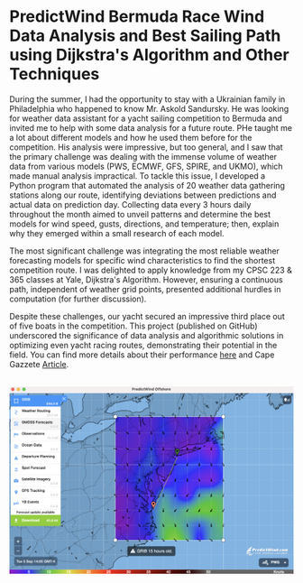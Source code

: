 # PredictWind Bermuda Race Wind Data Analysis and Best Sailing Path using Dijkstra's Algorithm and Other Techniques

During the summer, I had the opportunity to stay with a Ukrainian family in Philadelphia who happened to know Mr. Askold Sandursky. He was looking for weather data assistant for a yacht sailing competition to Bermuda and invited me to help with some data analysis for a future route. PHe taught me a lot about different models and how he used them before for the competition. His analysis were impressive, but too general, and I saw that the primary challenge was dealing with the immense volume of weather data from various models (PWS, ECMWF, GFS, SPIRE, and UKMO), which made manual analysis impractical. To tackle this issue, I developed a Python program that automated the analysis of 20 weather data gathering stations along our route, identifying deviations between predictions and actual data on prediction day. Collecting data every 3 hours daily throughout the month aimed to unveil patterns and determine the best models for wind speed, gusts, directions, and temperature; then, explain why they emerged within a small research of each model.

The most significant challenge was integrating the most reliable weather forecasting models for specific wind characteristics to find the shortest competition route. I was delighted to apply knowledge from my CPSC 223 & 365 classes at Yale, Dijkstra's Algorithm. However, ensuring a continuous path, independent of weather grid points, presented additional hurdles in computation (for further discussion).

Despite these challenges, our yacht secured an impressive third place out of five boats in the competition. This project (published on GitHub) underscored the significance of data analysis and algorithmic solutions in optimizing even yacht racing routes, demonstrating their potential in the field. You can find more details about their performance [here](https://yachtscoring.com/event_results_cumulative.cfm?eID=14646) and Cape Gazzete [Article](https://www.capegazette.com/article/new-jersey-crew-crosses-bay-win-lewes-cup/261257).
<br><br>

![Data Provider, Application Photo, Predict Wind](DataSource.png)
